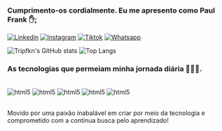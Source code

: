 ### Cumprimento-os cordialmente. Eu me apresento como Paul Frank ✋;

<!-- 
[![Blog](https://img.shields.io/website-up-down-green-red/http/monip.org.svg)](https://sujeitoprogramador.com) -->
[![Linkedin](https://img.shields.io/badge/LinkedIn-0077B5?style=for-the-badge&logo=linkedin&logoColor=white)](https://www.linkedin.com/in/paulfrankc/)
[![Instagram](https://img.shields.io/badge/Instagram-E4405F?style=for-the-badge&logo=instagram&logoColor=white)](https://www.instagram.com/paul_f.k.n/)
[![Tiktok](https://img.shields.io/badge/TikTok-000000?style=for-the-badge&logo=tiktok&logoColor=white)](https://www.tiktok.com/@tripfknedits/)
[![Whatsapp](https://img.shields.io/badge/WhatsApp-25D366?style=for-the-badge&logo=whatsapp&logoColor=white)](https://wa.me/5511992769604)


![Tripfkn's GitHub stats](https://github-readme-stats.vercel.app/api?username=tripfkn&show_icons=true&theme=tokyonight)
![Top Langs](https://github-readme-stats.vercel.app/api/top-langs/?username=tripfkn&hide_progress=true)


### As tecnologias que permeiam minha jornada diária 👨🏾‍💻.
<div style="display:inline_block"><br>
<img align="center" alt="html5" src="https://img.shields.io/badge/HTML5-E34F26?style=for-the-badge&logo=html5&logoColor=white">
<img align="center" alt="html5" src="https://img.shields.io/badge/CSS-239120?&style=for-the-badge&logo=css3&logoColor=whitee">
<img align="center" alt="html5" src="https://img.shields.io/badge/JavaScript-F7DF1E?style=for-the-badge&logo=javascript&logoColor=black">
<img align="center" alt="html5" src="https://img.shields.io/badge/SQLite-07405E?style=for-the-badge&logo=sqlite&logoColor=white">
<img align="center" alt="html5" src="https://img.shields.io/badge/C-00599C?style=for-the-badge&logo=c&logoColor=white">
</div><br/>


Movido por uma paixão inabalável em criar por meio da tecnologia e comprometido com a contínua busca pelo aprendizado!


